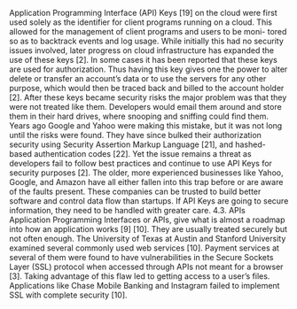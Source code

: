 

Application Programming Interface (API) Keys [19] on the cloud were first used solely as the identifier for 
client programs running on a cloud. This allowed for the management of client programs and users to be moni-
tored so as to backtrack events and log usage. While initially this had no security issues involved, later progress 
on cloud infrastructure has expanded the use of these keys [2]. In some cases it has been reported that these keys 
are used for authorization. Thus having this key gives one the power to alter delete or transfer an account’s data 
or to use the servers for any other purpose, which would then be traced back and billed to the account holder [2]. 
After these keys became security risks the major problem was that they were not treated like them. Developers 
would email them around and store them in their hard drives, where snooping and sniffing could find them. 
Years ago Google and Yahoo were making this mistake, but it was not long until the risks were found. They 
have since bulked their authorization security using Security Assertion Markup Language [21], and hashed- 
based authentication codes [22]. Yet the issue remains a threat as developers fail to follow best practices and 
continue to use API Keys for security purposes [2]. The older, more experienced businesses like Yahoo, Google, 
and Amazon have all either fallen into this trap before or are aware of the faults present. These companies can be 
trusted to build better software and control data flow than startups. If API Keys are going to secure information, 
they need to be handled with greater care. 
4.3. APIs 
Application Programming Interfaces or APIs, give what is almost a roadmap into how an application works [9] 
[10]. They are usually treated securely but not often enough. The University of Texas at Austin and Stanford 
University examined several commonly used web services [10]. Payment services at several of them were found 
to have vulnerabilities in the Secure Sockets Layer (SSL) protocol when accessed through APIs not meant for a 
browser [3]. Taking advantage of this flaw led to getting access to a user’s files. Applications like Chase Mobile 
Banking and Instagram failed to implement SSL with complete security [10]. 

